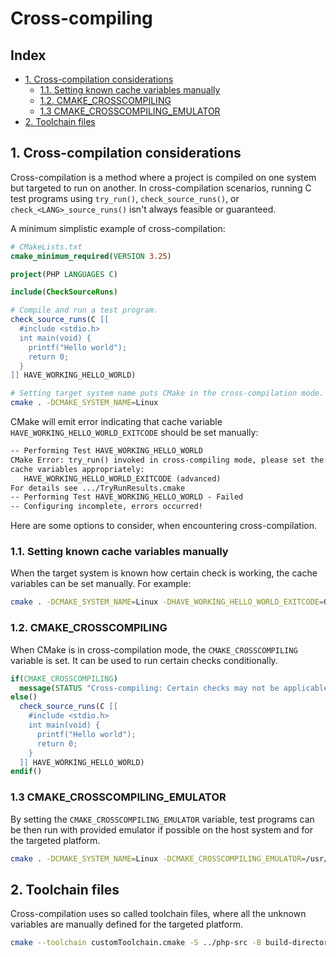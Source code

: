 # Cross-compiling

## Index

* [1. Cross-compilation considerations](#1-cross-compilation-considerations)
  * [1.1. Setting known cache variables manually](#11-setting-known-cache-variables-manually)
  * [1.2. CMAKE\_CROSSCOMPILING](#12-cmake_crosscompiling)
  * [1.3 CMAKE\_CROSSCOMPILING\_EMULATOR](#13-cmake_crosscompiling_emulator)
* [2. Toolchain files](#2-toolchain-files)

## 1. Cross-compilation considerations

Cross-compilation is a method where a project is compiled on one system but
targeted to run on another. In cross-compilation scenarios, running C test
programs using `try_run()`, `check_source_runs()`, or
`check_<LANG>_source_runs()` isn't always feasible or guaranteed.

A minimum simplistic example of cross-compilation:

```cmake
# CMakeLists.txt
cmake_minimum_required(VERSION 3.25)

project(PHP LANGUAGES C)

include(CheckSourceRuns)

# Compile and run a test program.
check_source_runs(C [[
  #include <stdio.h>
  int main(void) {
    printf("Hello world");
    return 0;
  }
]] HAVE_WORKING_HELLO_WORLD)
```

```sh
# Setting target system name puts CMake in the cross-compilation mode.
cmake . -DCMAKE_SYSTEM_NAME=Linux
```

CMake will emit error indicating that cache variable
`HAVE_WORKING_HELLO_WORLD_EXITCODE` should be set manually:

```txt
-- Performing Test HAVE_WORKING_HELLO_WORLD
CMake Error: try_run() invoked in cross-compiling mode, please set the following
cache variables appropriately:
   HAVE_WORKING_HELLO_WORLD_EXITCODE (advanced)
For details see .../TryRunResults.cmake
-- Performing Test HAVE_WORKING_HELLO_WORLD - Failed
-- Configuring incomplete, errors occurred!
```

Here are some options to consider, when encountering cross-compilation.

### 1.1. Setting known cache variables manually

When the target system is known how certain check is working, the cache
variables can be set manually. For example:

```sh
cmake . -DCMAKE_SYSTEM_NAME=Linux -DHAVE_WORKING_HELLO_WORLD_EXITCODE=0
```

### 1.2. CMAKE_CROSSCOMPILING

When CMake is in cross-compilation mode, the `CMAKE_CROSSCOMPILING` variable is
set. It can be used to run certain checks conditionally.

```cmake
if(CMAKE_CROSSCOMPILING)
  message(STATUS "Cross-compiling: Certain checks may not be applicable.")
else()
  check_source_runs(C [[
    #include <stdio.h>
    int main(void) {
      printf("Hello world");
      return 0;
    }
  ]] HAVE_WORKING_HELLO_WORLD)
endif()
```

### 1.3 CMAKE_CROSSCOMPILING_EMULATOR

By setting the `CMAKE_CROSSCOMPILING_EMULATOR` variable, test programs can be
then run with provided emulator if possible on the host system and for the
targeted platform.

```sh
cmake . -DCMAKE_SYSTEM_NAME=Linux -DCMAKE_CROSSCOMPILING_EMULATOR=/usr/bin/env
```

## 2. Toolchain files

Cross-compilation uses so called toolchain files, where all the unknown
variables are manually defined for the targeted platform.

```sh
cmake --toolchain customToolchain.cmake -S ../php-src -B build-directory
```
